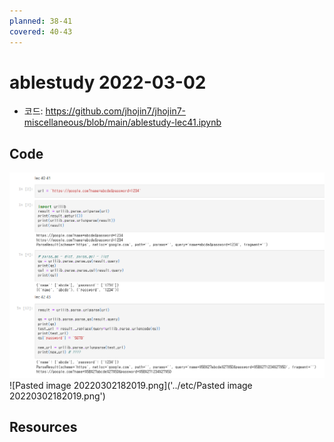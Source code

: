 ```yaml
---
planned: 38-41
covered: 40-43
---
```

# ablestudy 2022-03-02

- 코드: https://github.com/jhojin7/jhojin7-miscellaneous/blob/main/ablestudy-lec41.ipynb

## Code
![img](https://github.com/jhojin7/HJ_second_brain/blob/cda9a0398e4655c91c165b17601e7d3ec193ed87/etc/Pasted%20image%2020220302182019.png)
![Pasted image 20220302182019.png]('../etc/Pasted image 20220302182019.png')

## Resources
